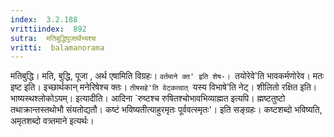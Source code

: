 ```yaml
---
index:  3.2.188
vrittiindex:  892
sutra:  मतिबुद्धिपूजार्थेभ्यश्च
vritti:  balamanorama 
---
```


मतिबुद्धि। मति, बुद्धि, पूजा , अर्थ एषामिति विग्रहः। `वर्तमाने क्त' इति शेष-। `तयोरेवे'ति भावकर्मणोरेव। मतः इष्ट इति। इच्छार्थकान् मनेरिषेश्च क्तः। `तीषसहे'ति वेट्कत्वात् `यस्य विभाषे'ति नेट्। शीलितो रक्षित इति। भाष्यस्थश्लोकोऽयम्। इत्यादीति। आदिना `रुष्टश्च रुषितश्चोभावभिव्याह्मत इत्यपि। ह्मष्टतुष्टो तथाक्रान्तस्तथोभौ संयतोद्यतौ। कष्टं भविष्यतीत्याहुरमृतः पूर्ववत्स्मृतः'। इति सङ्ग्रहः। कष्टशब्दो भविष्यति, अमृतशब्दो वत्र्तमाने इत्यर्थः। 

